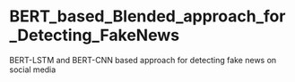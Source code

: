 # BERT_based_Blended_approach_for_Detecting_FakeNews
BERT-LSTM and BERT-CNN based approach for detecting fake news on social media
